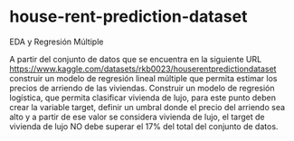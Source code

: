 # house-rent-prediction-dataset
EDA y Regresión Múltiple

A partir del conjunto de datos que se encuentra en la siguiente URL https://www.kaggle.com/datasets/rkb0023/houserentpredictiondataset
construir un modelo de regresión lineal múltiple que permita estimar los precios de arriendo de las viviendas.
Construir un modelo de regresión logística, que permita clasificar vivienda de lujo, para este punto deben crear la variable target, definir un umbral donde el precio del arriendo sea alto y a partir de ese valor se considera vivienda de lujo, el target de vivienda de lujo NO debe superar el 17% del total del conjunto de datos.
